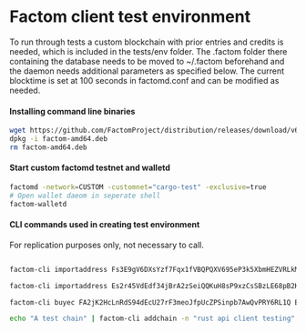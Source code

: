 # Factom client test environment

To run through tests a custom blockchain with prior entries and credits is needed, which is included in the tests/env folder. The .factom folder there containing the database needs to be moved to ~/.factom beforehand and the daemon needs additional parameters as specified below. The current blocktime is set at 100 seconds in factomd.conf and can be modified as needed.

#### Installing command line binaries
```bash
wget https://github.com/FactomProject/distribution/releases/download/v6.1.0/factom-amd64.deb 
dpkg -i factom-amd64.deb
rm factom-amd64.deb
```

#### Start custom factomd testnet and walletd
```bash
factomd -network=CUSTOM -customnet="cargo-test" -exclusive=true
# Open wallet daeom in seperate shell
factom-walletd
```


#### CLI commands used in creating test environment
For replication purposes only, not necessary to call.
```bash

factom-cli importaddress Fs3E9gV6DXsYzf7Fqx1fVBQPQXV695eP3k5XbmHEZVRLkMdD9qCK

factom-cli importaddress Es2r45VdEdf34jBrA2zSeiQQKuH8sP9xzCsSBzLE68pB2KuhjTBn

factom-cli buyec FA2jK2HcLnRdS94dEcU27rF3meoJfpUcZPSinpb7AwQvPRY6RL1Q EC3EAsdwvihEN3DFhGJukpMS4aMPsZvxVvRSqyz5jeEqRVJMDDXx 10000

echo "A test chain" | factom-cli addchain -n "rust api client testing" EC3EAsdwvihEN3DFhGJukpMS4aMPsZvxVvRSqyz5jeEqRVJMDDXx

```